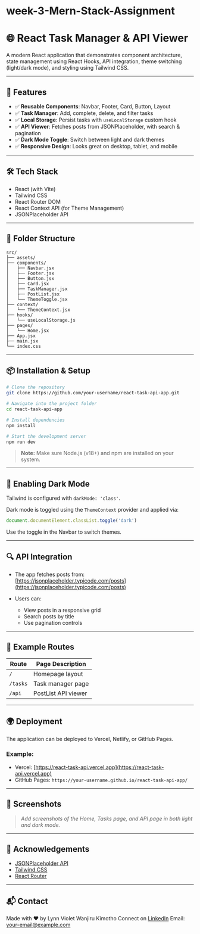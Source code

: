 # week-3-Mern-Stack-Assignment
# 🌐 React Task Manager & API Viewer

A modern React application that demonstrates component architecture, state management using React Hooks, API integration, theme switching (light/dark mode), and styling using Tailwind CSS.

---

## 🚀 Features

* ✅ **Reusable Components**: Navbar, Footer, Card, Button, Layout
* ✅ **Task Manager**: Add, complete, delete, and filter tasks
* ✅ **Local Storage**: Persist tasks with `useLocalStorage` custom hook
* ✅ **API Viewer**: Fetches posts from JSONPlaceholder, with search & pagination
* ✅ **Dark Mode Toggle**: Switch between light and dark themes
* ✅ **Responsive Design**: Looks great on desktop, tablet, and mobile

---

## 🛠️ Tech Stack

* React (with Vite)
* Tailwind CSS
* React Router DOM
* React Context API (for Theme Management)
* JSONPlaceholder API

---

## 📁 Folder Structure

```
src/
├── assets/
├── components/
│   ├── Navbar.jsx
│   ├── Footer.jsx
│   ├── Button.jsx
│   ├── Card.jsx
│   ├── TaskManager.jsx
│   ├── PostList.jsx
│   └── ThemeToggle.jsx
├── context/
│   └── ThemeContext.jsx
├── hooks/
│   └── useLocalStorage.js
├── pages/
│   └── Home.jsx
├── App.jsx
├── main.jsx
└── index.css
```

---

## 📦 Installation & Setup

```bash
# Clone the repository
git clone https://github.com/your-username/react-task-api-app.git

# Navigate into the project folder
cd react-task-api-app

# Install dependencies
npm install

# Start the development server
npm run dev
```

> **Note:** Make sure Node.js (v18+) and npm are installed on your system.

---

## 🌙 Enabling Dark Mode

Tailwind is configured with `darkMode: 'class'`.

Dark mode is toggled using the `ThemeContext` provider and applied via:

```js
document.documentElement.classList.toggle('dark')
```

Use the toggle in the Navbar to switch themes.

---

## 🔍 API Integration

* The app fetches posts from: [https://jsonplaceholder.typicode.com/posts](https://jsonplaceholder.typicode.com/posts)
* Users can:

  * View posts in a responsive grid
  * Search posts by title
  * Use pagination controls

---

## 🧪 Example Routes

| Route    | Page Description    |
| -------- | ------------------- |
| `/`      | Homepage layout     |
| `/tasks` | Task manager page   |
| `/api`   | PostList API viewer |

---

## 🌍 Deployment

The application can be deployed to Vercel, Netlify, or GitHub Pages.

### Example:

* Vercel: [https://react-task-api.vercel.app](https://react-task-api.vercel.app)
* GitHub Pages: `https://your-username.github.io/react-task-api-app/`

---

## 🧾 Screenshots

> *Add screenshots of the Home, Tasks page, and API page in both light and dark mode.*

---

## 🙌 Acknowledgements

* [JSONPlaceholder API](https://jsonplaceholder.typicode.com/)
* [Tailwind CSS](https://tailwindcss.com/)
* [React Router](https://reactrouter.com/)

---

## 📬 Contact

Made with ❤️ by Lynn Violet Wanjiru Kimotho
Connect on [LinkedIn](https://linkedin.com)
Email: [your-email@example.com](mailto:your-email@example.com)


